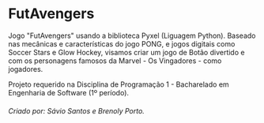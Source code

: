 # FutAvengers
Jogo "FutAvengers" usando a biblioteca Pyxel (Liguagem Python). Baseado nas mecânicas e características do jogo PONG, e jogos digitais como Soccer Stars e Glow Hockey, visamos criar um jogo de Botão divertido e com os personagens famosos da Marvel - Os Vingadores - como jogadores.

<p>Projeto requerido na Disciplina de Programação 1 - Bacharelado em Engenharia de Software (1º período).</p>

<h6>Criado por: Sávio Santos e Brenoly Porto.</h6>
